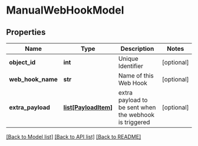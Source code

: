 # ManualWebHookModel

## Properties
Name | Type | Description | Notes
------------ | ------------- | ------------- | -------------
**object_id** | **int** | Unique Identifier | [optional] 
**web_hook_name** | **str** | Name of this Web Hook | [optional] 
**extra_payload** | [**list[PayloadItem]**](PayloadItem.md) | extra payload to be sent when the webhook is triggered | [optional] 

[[Back to Model list]](../README.md#documentation-for-models) [[Back to API list]](../README.md#documentation-for-api-endpoints) [[Back to README]](../README.md)


